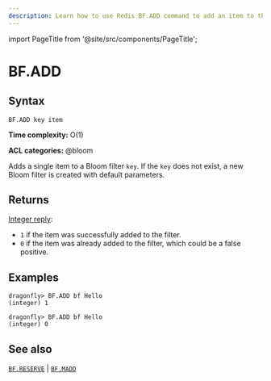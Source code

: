 ```yaml
---
description: Learn how to use Redis BF.ADD command to add an item to the Bloom filter.
---
```

import PageTitle from '@site/src/components/PageTitle';

# BF.ADD

<PageTitle title="Redis BF.ADD Command (Documentation) | Dragonfly" />

## Syntax

    BF.ADD key item

**Time complexity:** O(1)

**ACL categories:** @bloom

Adds a single item to a Bloom filter `key`.
If the `key` does not exist, a new Bloom filter is created with default parameters.

## Returns

[Integer reply](https://redis.io/docs/reference/protocol-spec/#integers):

- `1` if the item was successfully added to the filter.
- `0` if the item was already added to the filter, which could be a false positive.

## Examples

```shell
dragonfly> BF.ADD bf Hello
(integer) 1

dragonfly> BF.ADD bf Hello
(integer) 0
```

## See also

[`BF.RESERVE`](./bf.reserve.md) | [`BF.MADD`](./bf.madd.md)
